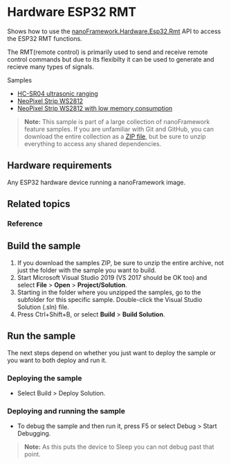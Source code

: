 # Hardware ESP32 RMT

Shows how to use the [nanoFramework.Hardware.Esp32.Rmt](http://docs.nanoframework.net/api/nanoFramework.Hardware.Esp32.Rmt.html) 
API to access the ESP32 RMT functions.

The RMT(remote control) is primarily used to send and receive remote control commands but due to its flexibilty it can be used to generate and recieve many types of signals.

Samples

- [HC-SR04 ultrasonic ranging](Ultrasonic/)
- [NeoPixel Strip WS2812](NeoPixelStrip/)
- [NeoPixel Strip WS2812 with low memory consumption](NeoPixelStripLowMemory/)

> **Note:** This sample is part of a large collection of nanoFramework feature samples.
> If you are unfamiliar with Git and GitHub, you can download the entire collection as a
> [ZIP file](https://github.com/nanoframework/Samples/archive/master.zip), but be
> sure to unzip everything to access any shared dependencies.
<!-- For more info on working with the ZIP file, 
> the samples collection, and GitHub, see [Get the UWP samples from GitHub](https://aka.ms/ovu2uq). 
> For more samples, see the [Samples portal](https://aka.ms/winsamples) on the Windows Dev Center.  -->

## Hardware requirements

Any ESP32 hardware device running a nanoFramework image.

## Related topics

### Reference

## Build the sample

1. If you download the samples ZIP, be sure to unzip the entire archive, not just the folder with the sample you want to build. 
2. Start Microsoft Visual Studio 2019 (VS 2017 should be OK too) and select **File** \> **Open** \> **Project/Solution**.
3. Starting in the folder where you unzipped the samples, go to the subfolder for this specific sample. Double-click the Visual Studio Solution (.sln) file.
4. Press Ctrl+Shift+B, or select **Build** \> **Build Solution**.

## Run the sample

The next steps depend on whether you just want to deploy the sample or you want to both deploy and run it.

### Deploying the sample

- Select Build > Deploy Solution.

### Deploying and running the sample

- To debug the sample and then run it, press F5 or select Debug >  Start Debugging.

> **Note:** As this puts the device to Sleep you can not debug past that point.

